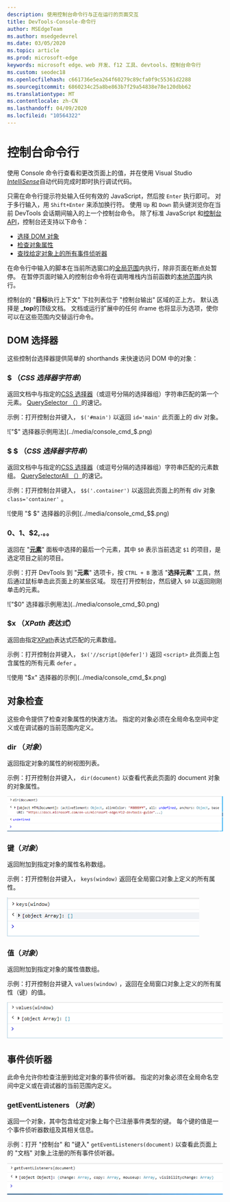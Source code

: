 ```yaml
---
description: 使用控制台命令行与正在运行的页面交互
title: DevTools-Console-命令行
author: MSEdgeTeam
ms.author: msedgedevrel
ms.date: 03/05/2020
ms.topic: article
ms.prod: microsoft-edge
keywords: microsoft edge、web 开发、f12 工具、devtools、控制台命令行
ms.custom: seodec18
ms.openlocfilehash: c661736e5ea264f60279c89cfa0f9c55361d2288
ms.sourcegitcommit: 6860234c25a8be863b7f29a54838e78e120dbb62
ms.translationtype: MT
ms.contentlocale: zh-CN
ms.lasthandoff: 04/09/2020
ms.locfileid: "10564322"
---
```

# 控制台命令行

使用 Console 命令行查看和更改页面上的值，并在使用 Visual Studio [*IntelliSense*](/visualstudio/ide/javascript-intellisense)自动代码完成时即时执行调试代码。 

只需在命令行提示符处输入任何有效的 JavaScript，然后按 `Enter` 执行即可。 对于多行输入，用 `Shift+Enter` 来添加换行符。 使用 `Up` 和 `Down` 箭头键浏览你在当前 DevTools 会话期间输入的上一个控制台命令。 除了标准 JavaScript 和[控制台 API](./console-api.md)，控制台还支持以下命令：

 - [选择 DOM 对象](#dom-selectors)
 - [检查对象属性](#object-inspection)
 - [查找给定对象上的所有事件侦听器](#event-listeners)

在命令行中输入的脚本在当前所选窗口的[全局范围](/scripting/javascript/advanced/variable-scope-javascript)内执行，除非页面在断点处暂停。 在暂停页面时输入的控制台命令将在调用堆栈内当前函数的[本地范围](/scripting/javascript/advanced/variable-scope-javascript)内执行。

控制台的 "**目标**执行上下文" 下拉列表位于 "控制台输出" 区域的正上方。 默认选择是 **_top**的顶级文档。 文档或运行扩展中的任何 iframe 也将显示为选项，使你可以在这些范围内交替运行命令。

## DOM 选择器
这些控制台选择器提供简单的 shorthands 来快速访问 DOM 中的对象：

### $ （*CSS 选择器字符串*）
返回文档中与指定的[CSS 选择器](https://developer.mozilla.org/docs/Learn/CSS/Introduction_to_CSS/Selectors)（或逗号分隔的选择器组）字符串匹配的第一个元素。 [QuerySelector （）](https://developer.mozilla.org/docs/Web/API/Document/querySelector)的速记。

示例：打开控制台并键入， `$('#main')` 以返回 `id='main'` 此页面上的 div 对象。

!["$" 选择器示例用法](../media/console_cmd_$.png)

### $ $ （*CSS 选择器字符串*）
返回文档中与指定的[CSS 选择器](https://developer.mozilla.org/docs/Learn/CSS/Introduction_to_CSS/Selectors)（或逗号分隔的选择器组）字符串匹配的元素数组。 [QuerySelectorAll （）](https://developer.mozilla.org/docs/Web/API/Document/querySelectorAll)的速记。

示例：打开控制台并键入， `$$('.container')` 以返回此页面上的所有 div 对象 `class='container'` 。

![使用 "$ $" 选择器的示例](../media/console_cmd_$$.png)

### $0、$1、$2,.。。
返回在 "[**元素**](../elements.md)" 面板中选择的最后一个元素，其中 `$0` 表示当前选定 `$1` 的项目，是选定项目之前的项目。

示例：打开 DevTools 到 "**元素**" 选项卡，按 `CTRL + B` 激活 "**选择元素**" 工具，然后通过鼠标单击此页面上的某些区域。 现在打开控制台，然后键入 `$0` 以返回刚刚单击的元素。

!["$0" 选择器示例用法](../media/console_cmd_$0.png)

### $x （*XPath 表达式*）
返回由指定[XPath](https://developer.mozilla.org/docs/Introduction_to_using_XPath_in_JavaScript)表达式匹配的元素数组。 

示例：打开控制台并键入， `$x('//script[@defer]')` 返回 `<script>` 此页面上包含属性的所有元素 `defer` 。

![使用 "$x" 选择器的示例](../media/console_cmd_$x.png)

## 对象检查

这些命令提供了检查对象属性的快速方法。 指定的对象必须在全局命名空间中定义或在调试器的当前范围内定义。

### dir （*对象*）
返回指定对象的属性的树视图列表。

示例：打开控制台并键入， `dir(document)` 以查看代表此页面的 document 对象的对象属性。

!["Dir" 方法的使用示例](../media/console_cmd_dir.png)

### 键（*对象*）
返回附加到指定对象的属性名称数组。

示例：打开控制台并键入， `keys(window)` 返回在全局窗口对象上定义的所有属性。

!["Keys" 方法的用法示例](../media/console_cmd_keys.png)

### 值（*对象*）
返回附加到指定对象的属性值数组。

示例：打开控制台并键入 `values(window)` ，返回在全局窗口对象上定义的所有属性（键）的值。

!["Values" 方法的使用示例](../media/console_cmd_values.png)

## 事件侦听器

此命令允许你检查注册到给定对象的事件侦听器。 指定的对象必须在全局命名空间中定义或在调试器的当前范围内定义。

### getEventListeners （*对象*）
返回一个对象，其中包含给定对象上每个已注册事件类型的键。 每个键的值是一个事件侦听器数组及其相关信息。 

示例：打开 "控制台" 和 "键入" `getEventListeners(document)` 以查看此页面上的 "文档" 对象上注册的所有事件侦听器。

![使用 "getEventListeners" 方法的示例](../media/console_cmd_getEventListeners.png)
